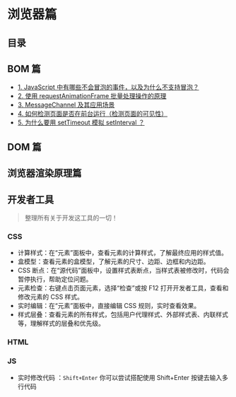 
# 浏览器篇



## 目录
<!-- toc -->
 ## BOM 篇 

- [1. JavaScript 中有哪些不会冒泡的事件，以及为什么不支持冒泡？](/post/coR4Sys3.html)
- [2. 使用 requestAnimationFrame 批量处理操作的原理](/post/vCdo8uDh.html)
- [3. MessageChannel 及其应用场景](/post/MWBihAEm.html)
- [4. 如何检测页面是否在前台运行（检测页面的可见性）](/post/ky8BNA6P.html)
- [5. 为什么要用 setTimeout 模拟 setInterval ？](/post/zbgylJlz.html)


## DOM 篇

## 浏览器渲染原理篇


## 开发者工具

> 整理所有关于开发这工具的一切！

### CSS 

- 计算样式：在“元素”面板中，查看元素的计算样式，了解最终应用的样式值。
- 盒模型：查看元素的盒模型，了解元素的尺寸、边距、边框和内边距。
- CSS 断点：在“源代码”面板中，设置样式表断点，当样式表被修改时，代码会暂停执行，帮助定位问题。
- 元素检查：右键点击页面元素，选择“检查”或按 F12 打开开发者工具，查看和修改元素的 CSS 样式。
- 实时编辑：在“元素”面板中，直接编辑 CSS 规则，实时查看效果。
- 样式层叠：查看元素的所有样式，包括用户代理样式、外部样式表、内联样式等，理解样式的层叠和优先级。

### HTML


### JS

- 实时修改代码 ：`Shift+Enter` 你可以尝试搭配使用 Shift+Enter 按键去输入多行代码

